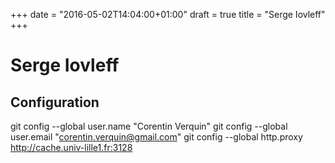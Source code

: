 +++
date = "2016-05-02T14:04:00+01:00"
draft = true
title = "Serge Iovleff"
+++

# Serge Iovleff

##  Configuration
git config --global user.name "Corentin Verquin"
git config --global user.email "corentin.verquin@gmail.com"
git config --global http.proxy http://cache.univ-lille1.fr:3128
